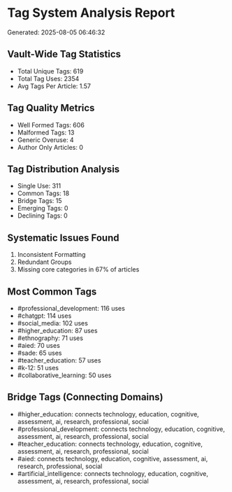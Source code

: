 # Tag System Analysis Report
Generated: 2025-08-05 06:46:32

## Vault-Wide Tag Statistics
- Total Unique Tags: 619
- Total Tag Uses: 2354
- Avg Tags Per Article: 1.57

## Tag Quality Metrics
- Well Formed Tags: 606
- Malformed Tags: 13
- Generic Overuse: 4
- Author Only Articles: 0

## Tag Distribution Analysis
- Single Use: 311
- Common Tags: 18
- Bridge Tags: 15
- Emerging Tags: 0
- Declining Tags: 0

## Systematic Issues Found
1. Inconsistent Formatting
2. Redundant Groups
3. Missing core categories in 67% of articles

## Most Common Tags
- #professional_development: 116 uses
- #chatgpt: 114 uses
- #social_media: 102 uses
- #higher_education: 87 uses
- #ethnography: 71 uses
- #aied: 70 uses
- #sade: 65 uses
- #teacher_education: 57 uses
- #k-12: 51 uses
- #collaborative_learning: 50 uses

## Bridge Tags (Connecting Domains)
- #higher_education: connects technology, education, cognitive, assessment, ai, research, professional, social
- #professional_development: connects technology, education, cognitive, assessment, ai, research, professional, social
- #teacher_education: connects technology, education, cognitive, assessment, ai, research, professional, social
- #aied: connects technology, education, cognitive, assessment, ai, research, professional, social
- #artificial_intelligence: connects technology, education, cognitive, assessment, ai, research, professional, social
